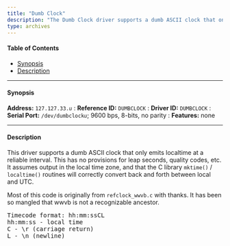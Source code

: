 ```yaml
---
title: "Dumb Clock"
description: "The Dumb Clock driver supports a dumb ASCII clock that only emits localtime at a reliable interval. This driver has no provisions for leap seconds or quality codes."
type: archives
---
```


#### Table of Contents

*   [Synopsis](/documentation/drivers/driver33/#synopsis)
*   [Description](/documentation/drivers/driver33/#description)

* * *

#### Synopsis

**Address:** <code>127.127.33._u_</code>
: **Reference ID:** `DUMBCLOCK`
: **Driver ID:** `DUMBCLOCK`
: **Serial Port:** <code>/dev/dumbclock*u*</code>; 9600 bps, 8-bits, no parity
: **Features:** none

* * *

#### Description

This driver supports a dumb ASCII clock that only emits localtime at a reliable interval. This has no provisions for leap seconds, quality codes, etc. It assumes output in the local time zone, and that the C library `mktime()` / `localtime()` routines will correctly convert back and forth between local and UTC.

Most of this code is originally from `refclock_wwvb.c` with thanks. It has been so mangled that wwvb is not a recognizable ancestor.

<pre>Timecode format: hh:mm:ssCL
hh:mm:ss - local time
C - \r (carriage return)
L - \n (newline)
</pre>

